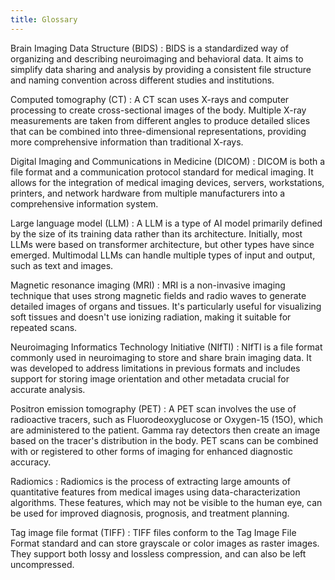 ```yaml
---
title: Glossary
---
```


Brain Imaging Data Structure (BIDS)
: BIDS is a standardized way of organizing and describing neuroimaging and behavioral data. It aims to simplify data sharing and analysis by providing a consistent file structure and naming convention across different studies and institutions.

Computed tomography (CT)
: A CT scan uses X-rays and computer processing to create cross-sectional images of the body. Multiple X-ray measurements are taken from different angles to produce detailed slices that can be combined into three-dimensional representations, providing more comprehensive information than traditional X-rays.

Digital Imaging and Communications in Medicine (DICOM)
: DICOM is both a file format and a communication protocol standard for medical imaging. It allows for the integration of medical imaging devices, servers, workstations, printers, and network hardware from multiple manufacturers into a comprehensive information system.

Large language model (LLM)
: A LLM is a type of AI model primarily defined by the size of its training data rather than its architecture. Initially, most LLMs were based on transformer architecture, but other types have since emerged. Multimodal LLMs can handle multiple types of input and output, such as text and images.

Magnetic resonance imaging (MRI)
: MRI is a non-invasive imaging technique that uses strong magnetic fields and radio waves to generate detailed images of organs and tissues. It's particularly useful for visualizing soft tissues and doesn't use ionizing radiation, making it suitable for repeated scans.

Neuroimaging Informatics Technology Initiative (NIfTI)
: NIfTI is a file format commonly used in neuroimaging to store and share brain imaging data. It was developed to address limitations in previous formats and includes support for storing image orientation and other metadata crucial for accurate analysis.

Positron emission tomography (PET)
: A PET scan involves the use of radioactive tracers, such as Fluorodeoxyglucose or Oxygen-15 (15O), which are administered to the patient. Gamma ray detectors then create an image based on the tracer's distribution in the body. PET scans can be combined with or registered to other forms of imaging for enhanced diagnostic accuracy.

Radiomics
: Radiomics is the process of extracting large amounts of quantitative features from medical images using data-characterization algorithms. These features, which may not be visible to the human eye, can be used for improved diagnosis, prognosis, and treatment planning.

Tag image file format (TIFF)
: TIFF files conform to the Tag Image File Format standard and can store grayscale or color images as raster images. They support both lossy and lossless compression, and can also be left uncompressed.
